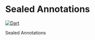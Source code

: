 # Sealed Annotations

[![Dart](https://github.com/6thsolution/dart_sealed/actions/workflows/dart.yml/badge.svg)](https://github.com/6thsolution/dart_sealed/actions/workflows/dart.yml)

Sealed Annotations
